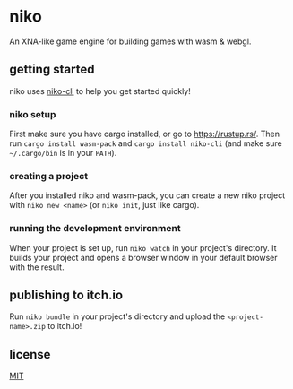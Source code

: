 # niko

An XNA-like game engine for building games with wasm & webgl.

## getting started

niko uses [niko-cli](https://github.com/niko-rs/niko-cli) to help you get started quickly!

### niko setup

First make sure you have cargo installed, or go to https://rustup.rs/. Then run `cargo install wasm-pack` and `cargo install niko-cli` (and make sure `~/.cargo/bin` is in your `PATH`).

### creating a project

After you installed niko and wasm-pack, you can create a new niko project with `niko new <name>` (or `niko init`, just like cargo).

### running the development environment

When your project is set up, run `niko watch` in your project's directory. It builds your project and opens a browser window in your default browser with the result.

## publishing to itch.io

Run `niko bundle` in your project's directory and upload the `<project-name>.zip` to itch.io!

## license

[MIT](LICENSE)
